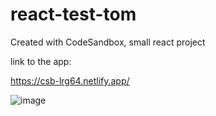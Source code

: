 # react-test-tom
Created with CodeSandbox, small react project

link to the app:

https://csb-lrg64.netlify.app/

![image](https://user-images.githubusercontent.com/58606334/131958597-4b6fbe26-a646-4537-8f95-b9626036061d.png)


